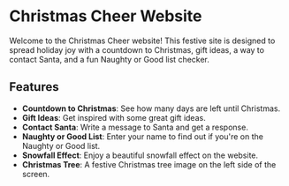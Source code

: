 # Christmas Cheer Website

Welcome to the Christmas Cheer website! This festive site is designed to spread holiday joy with a countdown to Christmas, gift ideas, a way to contact Santa, and a fun Naughty or Good list checker.

## Features

- **Countdown to Christmas**: See how many days are left until Christmas.
- **Gift Ideas**: Get inspired with some great gift ideas.
- **Contact Santa**: Write a message to Santa and get a response.
- **Naughty or Good List**: Enter your name to find out if you're on the Naughty or Good list.
- **Snowfall Effect**: Enjoy a beautiful snowfall effect on the website.
- **Christmas Tree**: A festive Christmas tree image on the left side of the screen.
